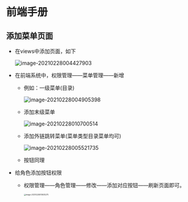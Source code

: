 # 前端手册
## 添加菜单页面

- 在views中添加页面，如下

  ![image-20210228004427903](http://pic.pgroom.cn/image-20210228004427903.png)

- 在前端系统中，权限管理——菜单管理——新增

  - 例如：一级菜单(目录)

    ![image-20210228004905398](http://pic.pgroom.cn/image-20210228004905398.png)

  - 添加末级菜单

    ![image-20210228010700514](http://pic.pgroom.cn/image-20210228010700514.png)

  - 添加外链跳转菜单(菜单类型目录菜单均可)

    ![image-20210228005521735](http://pic.pgroom.cn/image-20210228005521735.png)

  - 按钮同理

- 给角色添加按钮权限
  
  - 权限管理——角色管理——修改——添加对应按钮——刷新页面即可。
  
    <img src="http://pic.pgroom.cn/image-20210228010835275.png" alt="image-20210228010835275" style="zoom: 33%;" />

